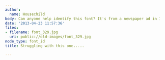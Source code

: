 ```yaml
---
author:
  name: Housechild
body: Can anyone help identify this font? It's from a newspaper ad in 1995.
date: '2013-04-23 11:57:36'
files:
- filename: font_329.jpg
  uri: public://old-images/font_329.jpg
node_type: font_id
title: Struggling with this one.....

---
```

